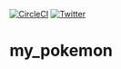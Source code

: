 [![CircleCI](https://circleci.com/gh/TaigaMikami/my_pokemon.svg?style=svg)](https://circleci.com/gh/TaigaMikami/my_pokemon)
[![Twitter](https://img.shields.io/twitter/url/https/github.com/TaigaMikami/my_pokemon.svg?style=social)]()

# my_pokemon

